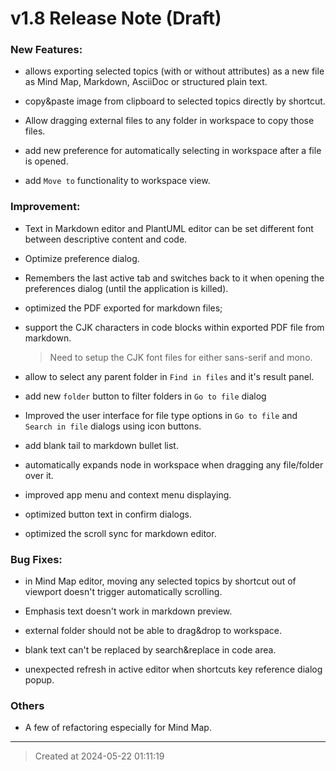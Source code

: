 # v1.8 Release Note (Draft)

### New Features:

* allows exporting selected topics (with or without attributes) as a new file as Mind Map, Markdown, AsciiDoc or structured plain text. 

* copy&paste image from clipboard to selected topics directly by shortcut.  

* Allow dragging external files to any folder in workspace to copy those files.  

* add new preference for automatically selecting in workspace after a file is opened.  

* add `Move to` functionality to workspace view. 


### Improvement:

* Text in Markdown editor and PlantUML editor can be set different font between descriptive content and code.  

* Optimize preference dialog.

* Remembers the last active tab and switches back to it when opening the preferences dialog (until the application is killed).

* optimized the PDF exported for markdown files;

* support the CJK characters in code blocks within exported PDF file from markdown.
	> Need to setup the CJK font files for either sans-serif and mono.

* allow to select any parent folder in `Find in files` and it's result panel.

* add new `folder` button to filter folders in `Go to file` dialog

* Improved the user interface for file type options in `Go to file` and `Search in file` dialogs using icon buttons.

* add blank tail to markdown bullet list.

* automatically expands node in workspace when dragging any file/folder over it.

* improved app menu and context menu displaying.

* optimized button text in confirm dialogs.

* optimized the scroll sync for markdown editor.


### Bug Fixes:

* in Mind Map editor, moving any selected topics by shortcut out of viewport doesn't trigger automatically scrolling.

* Emphasis text doesn't work in markdown preview.

* external folder should not be able to drag&drop to workspace.

* blank text can't be replaced by search&replace in code area.

* unexpected refresh in active editor when shortcuts key reference dialog popup.  

### Others

* A few of refactoring especially for Mind Map.  

---
> Created at 2024-05-22 01:11:19
